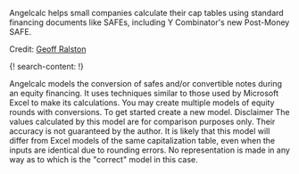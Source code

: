 Angelcalc helps small companies calculate their cap tables using standard financing documents like SAFEs, including Y Combinator's new Post-Money SAFE.

Credit: [Geoff Ralston](https://blog.ycombinator.com/author/geoff-ralston/)

{! search-content: !}

Angelcalc models the conversion of safes and/or convertible notes during an equity financing. It uses techniques similar to those used by Microsoft Excel to make its calculations. You may create multiple models of equity rounds with conversions. To get started create a new model.
Disclaimer
The values calculated by this model are for comparison purposes only. Their accuracy is not guaranteed by the author. It is likely that this model will differ from Excel models of the same capitalization table, even when the inputs are identical due to rounding errors. No representation is made in any way as to which is the "correct" model in this case.